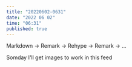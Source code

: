 ```yaml
---
title: "20220602-0631"
date: "2022 06 02"
time: "06:31"
published: true
---
```


Markdown -> Remark -> Rehype -> Remark -> ... 

Somday I'll get images to work in this feed
